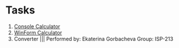 # Tasks
1) [Console Calculator](https://gist.github.com/solaresclipse/ac2440bc64bc00607ff7c7723f30ca62)
2) [WinForm Calculator](https://gist.github.com/solaresclipse/b4aa4ceb33c348b0baf91c162bb95fce)
3) Converter  ||| Performed by: Ekaterina Gorbacheva Group: ISP-213
